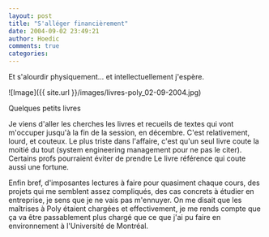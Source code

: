 ```yaml
---
layout: post
title: "S'alléger financièrement"
date: 2004-09-02 23:49:21
author: Hoedic
comments: true
categories: 
---
```



Et s'alourdir physiquement... et intellectuellement j'espère.

![Image]({{ site.url }}/images/livres-poly_02-09-2004.jpg)
<div class="photoattrib">Quelques petits livres</div>



Je viens d'aller les cherches les livres et recueils de textes qui vont m'occuper jusqu'à la fin de la session, en décembre. C'est relativement, lourd, et couteux. Le plus triste dans l'affaire, c'est qu'un seul livre coute la moitié du tout (system engineering management pour ne pas le citer). Certains profs pourraient éviter de prendre Le livre référence qui coute aussi une fortune.

Enfin bref, d'imposantes lectures à faire pour quasiment chaque cours, des projets qui me semblent assez compliqués, des cas concrets à étudier en entreprise, je sens que je ne vais pas m'ennuyer. On me disait que les maîtrises à Poly étaient chargées et effectivement, je me rends compte que ça va être passablement plus chargé que ce que j'ai pu faire en environnement à l'Université de Montréal.